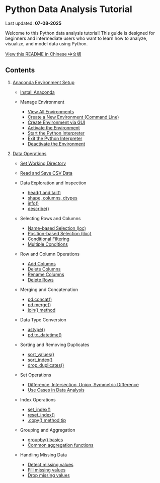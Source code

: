 # Python Data Analysis Tutorial

Last updated: **07-08-2025**

Welcome to this Python data analysis tutorial! This guide is designed for beginners and intermediate users who want to learn how to analyze, visualize, and model data using Python.

 [View this README in Chinese 中文版](README_zh.md)



## Contents
1. [Anaconda Environment Setup](01-anaconda-setup.md)

    - [Install Anaconda](01-anaconda-setup.md#install-anaconda)

    - Manage Environment
        - [View All Environments](01-anaconda-setup.md#view-all-environments)
        - [Create a New Environment (Command Line)](01-anaconda-setup.md#create-environment)
        - [Create Environment via GUI](01-anaconda-setup.md#creating-an-environment-via-the-graphical-interface)
        - [Activate the Environment](01-anaconda-setup.md#activate-the-environment)
        - [Start the Python Interpreter](01-anaconda-setup.md#start-the-python-interpreter)
        - [Exit the Python Interpreter](01-anaconda-setup.md#exit-the-python-interpreter)
        - [Deactivate the Environment](01-anaconda-setup.md#deactivate-the-environment)

2. [Data Operations](02-data-operations.md)

    - [Set Working Directory](02-data-operations.md#set-working-directory)

    - [Read and Save CSV Data](02-data-operations.md#read-and-save-csv-data)

    - Data Exploration and Inspection
        - [head() and tail()](02-data-operations.md#data-exploration-and-inspection)
        - [shape, columns, dtypes](02-data-operations.md#data-exploration-and-inspection)
        - [info()](02-data-operations.md#data-exploration-and-inspection)
        - [describe()](02-data-operations.md#data-exploration-and-inspection)

    - Selecting Rows and Columns
        - [Name-based Selection (loc)](02-data-operations.md#selecting-rows-and-columns)
        - [Position-based Selection (iloc)](02-data-operations.md#selecting-rows-and-columns)
        - [Conditional Filtering](02-data-operations.md#selecting-rows-and-columns)
        - [Multiple Conditions](02-data-operations.md#selecting-rows-and-columns)

    - Row and Column Operations
        - [Add Columns](02-data-operations.md#row-and-column-operations)
        - [Delete Columns](02-data-operations.md#row-and-column-operations)
        - [Rename Columns](02-data-operations.md#row-and-column-operations)
        - [Delete Rows](02-data-operations.md#row-and-column-operations)

    - Merging and Concatenation
        - [pd.concat()](02-data-operations.md#merging-and-concatenation)
        - [pd.merge()](02-data-operations.md#merging-and-concatenation)
        - [join() method](02-data-operations.md#merging-and-concatenation)

    - Data Type Conversion
        - [astype()](02-data-operations.md#data-type-conversion)
        - [pd.to_datetime()](02-data-operations.md#data-type-conversion)

    - Sorting and Removing Duplicates
        - [sort_values()](02-data-operations.md#sorting-and-removing-duplicates)
        - [sort_index()](02-data-operations.md#sorting-and-removing-duplicates)
        - [drop_duplicates()](02-data-operations.md#sorting-and-removing-duplicates)

    - Set Operations
        - [Difference, Intersection, Union, Symmetric Difference](02-data-operations.md#set-operations)
        - [Use Cases in Data Analysis](02-data-operations.md#set-operations)

    - Index Operations
        - [set_index()](02-data-operations.md#index-operations)
        - [reset_index()](02-data-operations.md#index-operations)
        - [.copy() method tip](02-data-operations.md#index-operations)

    - Grouping and Aggregation
        - [groupby() basics](02-data-operations.md#grouping-and-aggregation)
        - [Common aggregation functions](02-data-operations.md#grouping-and-aggregation)

    - Handling Missing Data
        - [Detect missing values](02-data-operations.md#handling-missing-data)
        - [Fill missing values](02-data-operations.md#handling-missing-data)
        - [Drop missing values](02-data-operations.md#handling-missing-data)